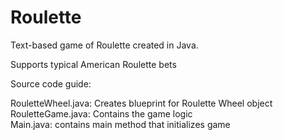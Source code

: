 # Roulette

Text-based game of Roulette created in Java.

Supports typical American Roulette bets

Source code guide:

RouletteWheel.java: Creates blueprint for Roulette Wheel object  
RouletteGame.java: Contains the game logic  
Main.java: contains main method that initializes game 

